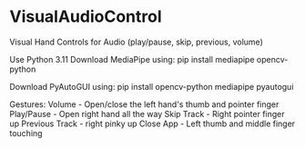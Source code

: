 # VisualAudioControl
Visual Hand Controls for Audio (play/pause, skip, previous, volume)

Use Python 3.11
Download MediaPipe using:
  pip install mediapipe opencv-python

Download PyAutoGUI using:
  pip install opencv-python mediapipe pyautogui

Gestures:
  Volume - Open/close the left hand's thumb and pointer finger
  Play/Pause - Open right hand all the way
  Skip Track - Right pointer finger up
  Previous Track - right pinky up
  Close App - Left thumb and middle finger touching
